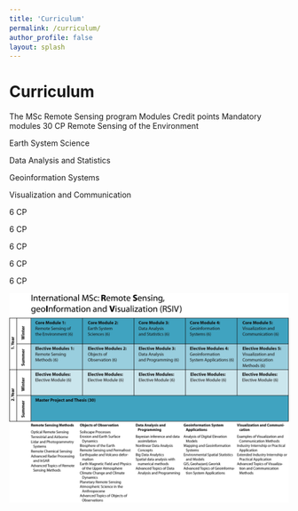 ```yaml
---
title: 'Curriculum'
permalink: /curriculum/
author_profile: false
layout: splash
---
```


# Curriculum
The MSc Remote Sensing program 
Modules
Credit points
Mandatory modules
30 CP
Remote Sensing of the Environment

Earth System Science

Data Analysis and Statistics

Geoinformation Systems

Visualization and Communication

6 CP

6 CP

6 CP

6 CP

6 CP


<p align="center">
<img src="https://github.com/UP-RS-ESP/msc-rsiv/raw/gh-pages/assets/images/MSc_RSIV_concept_vs10.jpg" width="1025" />
</p>
